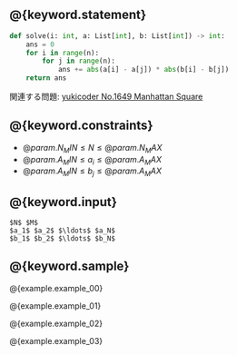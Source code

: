 ## @{keyword.statement}

``` python
def solve(i: int, a: List[int], b: List[int]) -> int:
    ans = 0
    for i in range(n):
        for j in range(n):
            ans += abs(a[i] - a[j]) * abs(b[i] - b[j])
    return ans
```

関連する問題: [yukicoder No.1649 Manhattan Square](https://yukicoder.me/problems/no/1649)

## @{keyword.constraints}

- $@{param.N_MIN} \leq N \leq @{param.N_MAX}$
- $@{param.A_MIN} \leq a_i \leq @{param.A_MAX}$
- $@{param.A_MIN} \leq b_j \leq @{param.A_MAX}$

## @{keyword.input}

```
$N$ $M$
$a_1$ $a_2$ $\ldots$ $a_N$
$b_1$ $b_2$ $\ldots$ $b_N$
```

## @{keyword.sample}

@{example.example_00}

@{example.example_01}

@{example.example_02}

@{example.example_03}
